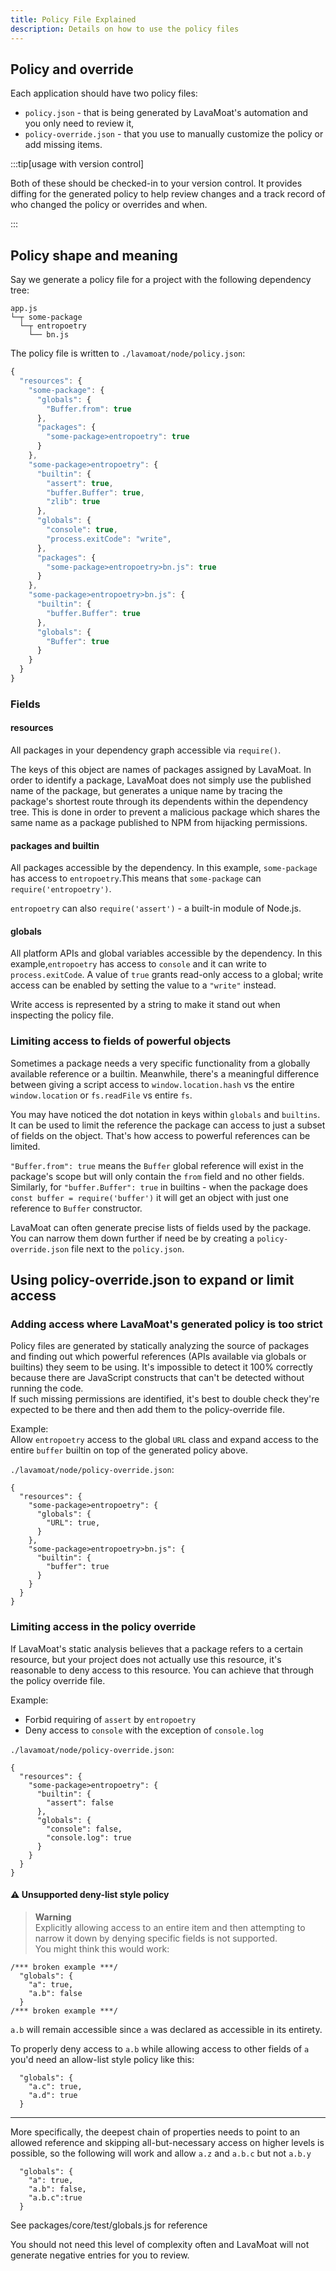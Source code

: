 ```yaml
---
title: Policy File Explained
description: Details on how to use the policy files
---
```



## Policy and override

Each application should have two policy files:
- `policy.json` - that is being generated by LavaMoat's automation and you only need to review it,
- `policy-override.json` - that you use to manually customize the policy or add missing items.

:::tip[usage with version control]

Both of these should be checked-in to your version control. It provides diffing for the generated policy to help review changes and a track record of who changed the policy or overrides and when.

:::

## Policy shape and meaning

Say we generate a policy file for a project with the following dependency tree:

```
app.js
└─┬ some-package
  └─┬ entropoetry
    └── bn.js
```

The policy file is written to `./lavamoat/node/policy.json`:

```js
{
  "resources": {
    "some-package": {
      "globals": {
        "Buffer.from": true
      },
      "packages": {
        "some-package>entropoetry": true
      }
    },
    "some-package>entropoetry": {
      "builtin": {
        "assert": true,
        "buffer.Buffer": true,
        "zlib": true
      },
      "globals": {
        "console": true,
        "process.exitCode": "write",
      },
      "packages": {
        "some-package>entropoetry>bn.js": true
      }
    },
    "some-package>entropoetry>bn.js": {
      "builtin": {
        "buffer.Buffer": true
      },
      "globals": {
        "Buffer": true
      }
    }
  }
}
```

### Fields

#### resources

All packages in your dependency graph accessible via `require()`.

The keys of this object are names of packages assigned by LavaMoat. In order to identify a package, LavaMoat does not simply use the published name of the package, but generates a unique name by tracing the package's shortest route through its dependents within the dependency tree. This is done in order to prevent a malicious package which shares the same name as a package published to NPM from hijacking permissions.

#### packages and builtin

All packages accessible by the dependency. In this example, `some-package` has access to `entropoetry`.This means that `some-package` can `require('entropoetry')`.

`entropoetry` can also `require('assert')` - a built-in module of Node.js.

#### globals

All platform APIs and global variables accessible by the dependency. In this example,`entropoetry` has access to `console` and it can write to `process.exitCode`. A value of `true` grants read-only access to a global; write access can be enabled by setting the value to a `"write"` instead.

Write access is represented by a string to make it stand out when inspecting the policy file.

### Limiting access to fields of powerful objects

Sometimes a package needs a very specific functionality from a globally available reference or a builtin. Meanwhile, there's a meaningful difference between giving a script access to `window.location.hash` vs the entire `window.location` or `fs.readFile` vs entire `fs`.

You may have noticed the dot notation in keys within `globals` and `builtins`. It can be used to limit the reference the package can access to just a subset of fields on the object. That's how access to powerful references can be limited.

`"Buffer.from": true` means the `Buffer` global reference will exist in the package's scope but will only contain the `from` field and no other fields.  
Similarly, for `"buffer.Buffer": true` in builtins - when the package does `const buffer = require('buffer')` it will get an object with just one reference to `Buffer` constructor.

LavaMoat can often generate precise lists of fields used by the package. You can narrow them down further if need be by creating a `policy-override.json` file next to the `policy.json`.

## Using policy-override.json to expand or limit access

### Adding access where LavaMoat's generated policy is too strict

Policy files are generated by statically analyzing the source of packages and finding out which powerful references (APIs available via globals or builtins) they seem to be using. It's impossible to detect it 100% correctly because there are JavaScript constructs that can't be detected without running the code.  
If such missing permissions are identified, it's best to double check they're expected to be there and then add them to the policy-override file.

Example:  
Allow `entropoetry` access to the global `URL` class and expand access to the entire `buffer` builtin on top of the generated policy above.

`./lavamoat/node/policy-override.json`:

```
{
  "resources": {
    "some-package>entropoetry": {
      "globals": {
        "URL": true,
      }
    },
    "some-package>entropoetry>bn.js": {
      "builtin": {
        "buffer": true
      }
    }
  }
}
```

### Limiting access in the policy override

If LavaMoat's static analysis believes that a package refers to a certain resource, but your project does not actually use this resource, it's reasonable to deny access to this resource. You can achieve that through the policy override file.

Example:

- Forbid requiring of `assert` by `entropoetry`
- Deny access to `console` with the exception of `console.log`

`./lavamoat/node/policy-override.json`:

```
{
  "resources": {
    "some-package>entropoetry": {
      "builtin": {
        "assert": false
      },
      "globals": {
        "console": false,
        "console.log": true
      }
    }
  }
}
```

#### ⚠️ Unsupported deny-list style policy

> **Warning**  
> Explicitly allowing access to an entire item and then attempting to narrow it down by denying specific fields is not supported.  
> You might think this would work:

```
/*** broken example ***/
  "globals": {
    "a": true,
    "a.b": false
  }
/*** broken example ***/
```

`a.b` will remain accessible since `a` was declared as accessible in its entirety.

To properly deny access to `a.b` while allowing access to other fields of `a` you'd need an allow-list style policy like this:

```
  "globals": {
    "a.c": true,
    "a.d": true
  }
```

---

More specifically, the deepest chain of properties needs to point to an allowed reference and skipping all-but-necessary access on higher levels is possible, so the following will work and allow `a.z` and `a.b.c` but not `a.b.y`

```
  "globals": {
    "a": true,
    "a.b": false,
    "a.b.c":true
  }
```

See packages/core/test/globals.js for reference

You should not need this level of complexity often and LavaMoat will not generate negative entries for you to review.
